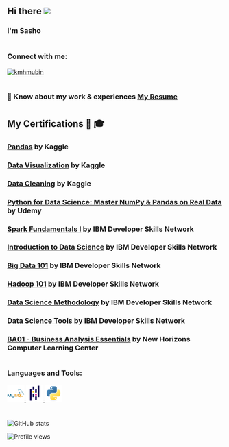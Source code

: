 <!-- welcome message -->
 <h2>Hi there <img src="https://media.giphy.com/media/hvRJCLFzcasrR4ia7z/giphy.gif" width="25px"></h2>
 <h3>I'm Sasho</h3>
 
 #
 <!-- Connect with me -->
 <h3 align="left">Connect with me:</h3>
 <p align="left">
<a href="//www.linkedin.com/in/sasho-spasov-484617132" target="blank"><img align="center" src="https://github.com/kmhmubin/kmhmubin/blob/master/assets/linkedin.svg" alt="kmhmubin" height="30" width="30" /></a>


#
### 📄 Know about my work & experiences [My Resume](https://drive.google.com/file/d/1SB9dIkOa-9591iYOUl-_GNqgZz6NL3Ov/view?usp=sharing)
#
## My Certifications 📜 🎓

### [Pandas](https://www.kaggle.com/learn/certification/sspasov/pandas)  by Kaggle

### [Data Visualization](https://www.kaggle.com/learn/certification/sspasov/data-visualization)  by Kaggle

### [Data Cleaning](https://www.kaggle.com/learn/certification/sspasov/data-cleaning)  by Kaggle

### [Python for Data Science: Master NumPy & Pandas on Real Data](https://www.udemy.com/certificate/UC-247e6df6-8d9a-4974-bc0b-e89b81f68a3b/)  by Udemy

### [Spark Fundamentals I](https://courses.cognitiveclass.ai/certificates/0e84bcf109a249c3a5ffdf4cdebff7ed)  by IBM Developer Skills Network

### [Introduction to Data Science](https://courses.cognitiveclass.ai/certificates/0fbc9e4898b945d39a0def34c8050c38)  by IBM Developer Skills Network

### [Big Data 101](https://courses.cognitiveclass.ai/certificates/f26d66fbdfa44873ac8975b30583267b)   by IBM Developer Skills Network

### [Hadoop 101](https://courses.cognitiveclass.ai/certificates/d1857827b356457780ffe8887433fdbb)   by IBM Developer Skills Network

### [Data Science Methodology](https://courses.cognitiveclass.ai/certificates/0b8a0272299d4a2f9a4e05dba9829304)   by IBM Developer Skills Network

### [Data Science Tools](https://courses.cognitiveclass.ai/certificates/e28c94a497174e9f92588eab3da9bc26)   by IBM Developer Skills Network

### [BA01 - Business Analysis Essentials](https://drive.google.com/file/d/1aCbWAGo58fj3VU4kP8VdIM2r-91-KtQ-/view?usp=sharing)   by New Horizons Computer Learning Center
 
#
 <h3 align="left">Languages and Tools:</h3>
<p align="left"> <a href="https://www.mysql.com/" target="_blank" rel="noreferrer"> <img src="https://raw.githubusercontent.com/devicons/devicon/master/icons/mysql/mysql-original-wordmark.svg" alt="mysql" width="40" height="40"/> </a> <a href="https://pandas.pydata.org/" target="_blank" rel="noreferrer"> <img src="https://raw.githubusercontent.com/devicons/devicon/2ae2a900d2f041da66e950e4d48052658d850630/icons/pandas/pandas-original.svg" alt="pandas" width="40" height="40"/> </a> <a href="https://www.python.org" target="_blank" rel="noreferrer"> <img src="https://raw.githubusercontent.com/devicons/devicon/master/icons/python/python-original.svg" alt="python" width="40" height="40"/> </a> </p>

#

![GitHub stats](https://github-readme-stats.vercel.app/api?username=sashospasov&theme=dark&show_icons=true)

![Profile views](https://gpvc.arturio.dev/sashospasov) 
<!---
sashospasov/sashospasov is a ✨ special ✨ repository because its `README.md` (this file) appears on your GitHub profile.
You can click the Preview link to take a look at your changes.
--->
